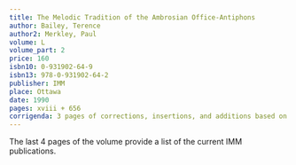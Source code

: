 ```yaml
---
title: The Melodic Tradition of the Ambrosian Office-Antiphons
author: Bailey, Terence
author2: Merkley, Paul
volume: L
volume_part: 2
price: 160
isbn10: 0-931902-64-9
isbn13: 978-0-931902-64-2
publisher: IMM
place: Ottawa
date: 1990
pages: xviii + 656
corrigenda: 3 pages of corrections, insertions, and additions based on work completed in subsequent volumes
---
```

The last 4 pages of the volume provide a list of the current IMM publications.
